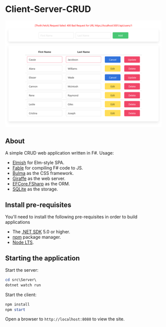 # Client-Server-CRUD 

![](assets/ScreenShot.png)

## About

A simple CRUD web application written in F#. Usage:
- [Elmish](https://elmish.github.io/elmish/) for Elm-style SPA.
- [Fable](https://fable.io/) for compiling F# code to JS.
- [Bulma](https://bulma.io/) as the CSS framework.
- [Giraffe](https://giraffe.wiki/) as the web server.
- [EFCore.FSharp](https://github.com/efcore/EFCore.FSharp) as the ORM.
- [SQLite](https://www.sqlite.org/index.html) as the storage.

## Install pre-requisites

You'll need to install the following pre-requisites in order to build applications

* The [.NET SDK](https://dotnet.microsoft.com/download/dotnet) 5.0 or higher.
* [npm](https://nodejs.org/en/download/) package manager.
* [Node LTS](https://nodejs.org/en/download/).

## Starting the application

Start the server:

```ps1
cd src\Server\
dotnet watch run
```

Start the client:

```ps1
npm install
npm start
```

Open a browser to `http://localhost:8080` to view the site.
